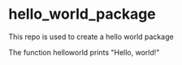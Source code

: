 # hello_world_package
This repo is used to create a hello world package

The function helloworld prints "Hello, world!"
